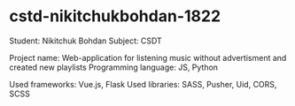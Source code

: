 # cstd-nikitchukbohdan-1822

Student: Nikitchuk Bohdan
Subject: CSDT

Project name: Web-application for listening music without advertisment and created new playlists
Programming language: JS, Python

Used frameworks: Vue.js, Flask
Used libraries: SASS, Pusher, Uid, CORS, SCSS